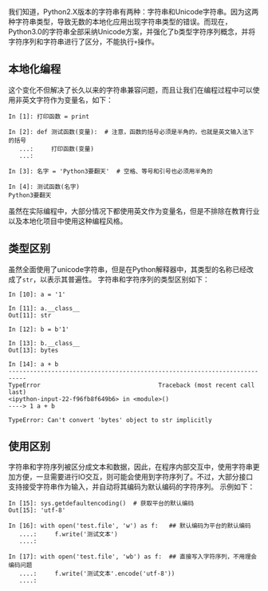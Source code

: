 我们知道，Python2.X版本的字符串有两种：字符串和Unicode字符串。因为这两种字符串类型，导致无数的本地化应用出现字符串类型的错误。而现在，Python3.0的字符串全部采纳Unicode方案，并强化了b类型字符序列概念，并将字符序列和字符串进行了区分，不能执行`+`操作。

## 本地化编程
这个变化不但解决了长久以来的字符串兼容问题，而且让我们在编程过程中可以使用非英文字符作为变量名，如下：
```
In [1]: 打印函数 = print

In [2]: def 测试函数(变量):  # 注意，函数的括号必须是半角的，也就是英文输入法下的括号
   ...:     打印函数(变量)
   ...:     

In [3]: 名字 = 'Python3要翻天'  # 空格、等号和引号也必须用半角的

In [4]: 测试函数(名字)
Python3要翻天
```

虽然在实际编程中，大部分情况下都使用英文作为变量名，但是不排除在教育行业以及本地化项目中使用这种编程风格。

## 类型区别
虽然全面使用了unicode字符串，但是在Python解释器中，其类型的名称已经改成了`str`，以表示其普遍性。
字符串和字符序列的类型区别如下：
```
In [10]: a = '1'

In [11]: a.__class__
Out[11]: str

In [12]: b = b'1'

In [13]: b.__class__
Out[13]: bytes

In [14]: a + b
---------------------------------------------------------------------------
TypeError                                 Traceback (most recent call last)
<ipython-input-22-f96fb8f649b6> in <module>()
----> 1 a + b

TypeError: Can't convert 'bytes' object to str implicitly

```

## 使用区别
字符串和字符序列被区分成文本和数据，因此，在程序内部交互中，使用字符串更加方便，一旦需要进行IO交互，则可能会使用到字符序列了。不过，大部分接口支持接受字符串作为输入，并自动将其编码为默认编码的字符序列。
示例如下：
```
In [15]: sys.getdefaultencoding()  # 获取平台的默认编码
Out[15]: 'utf-8'

In [16]: with open('test.file', 'w') as f:   ## 默认编码为平台的默认编码
   ....:     f.write('测试文本')
   ....:     

In [17]: with open('test.file', 'wb') as f:  ## 直接写入字符序列，不用理会编码问题
   ....:     f.write('测试文本'.encode('utf-8'))
   ....:   
```

